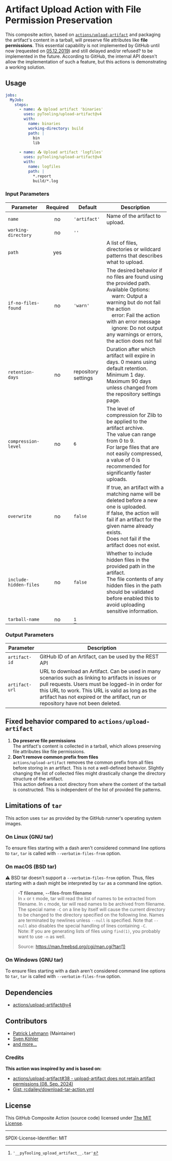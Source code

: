 # Artifact Upload Action with File Permission Preservation

This composite action, based on [`actions/upload-artifact`](https://github.com/actions/upload-artifact) and packaging
the artifact's content in a tarball, will preserve file attributes like **file permissions**. This essential capability
is not implemented by GitHub until now (requested on [05.12.2019](https://github.com/actions/upload-artifact/issues/38))
and still delayed and/or refused? to be implemented in the future. According to GitHub, the internal API doesn't allow
the implementation of such a feature, but this actions is demonstrating a working solution.


## Usage

```yaml
jobs:
  MyJob:
    steps:
      - name: 📤 Upload artifact 'binaries'
        uses: pyTooling/upload-artifact@v4
        with:
          name: binaries
          working-directory: build
          path: |
            bin
            lib
            
      - name: 📤 Upload artifact 'logfiles'
        uses: pyTooling/upload-artifact@v4
        with:
          name: logfiles
          path: |
            *.report
            build/*.log
```


### Input Parameters

| Parameter              | Required | Default             | Description                                                                                                                                                                                                                                                                          |
|------------------------|:--------:|---------------------|--------------------------------------------------------------------------------------------------------------------------------------------------------------------------------------------------------------------------------------------------------------------------------------|
| `name`                 |    no    | `'artifact'`        | Name of the artifact to upload.                                                                                                                                                                                                                                                      |
| `working-directory`    |    no    | `''`                |                                                                                                                                                                                                                                                                                      |
| `path`                 |   yes    |                     | A list of files, directories or wildcard patterns that describes what to upload.                                                                                                                                                                                                     |
| `if-no-files-found`    |    no    | `'warn'`            | The desired behavior if no files are found using the provided path. <br/> Available Options:<br/>  warn: Output a warning but do not fail the action<br/>  error: Fail the action with an error message<br/>  ignore: Do not output any warnings or errors, the action does not fail |
| `retention-days`       |    no    | repository settings | Duration after which artifact will expire in days. 0 means using default retention. <br/> Minimum 1 day.<br/> Maximum 90 days unless changed from the repository settings page.                                                                                                      |
| `compression-level`    |    no    | `6`                 | The level of compression for Zlib to be applied to the artifact archive.<br/> The value can range from 0 to 9.<br/> For large files that are not easily compressed, a value of 0 is recommended for significantly faster uploads.                                                    |
| `overwrite`            |    no    | `false`             | If true, an artifact with a matching name will be deleted before a new one is uploaded.<br/> If false, the action will fail if an artifact for the given name already exists.<br/> Does not fail if the artifact does not exist.                                                     |
| `include-hidden-files` |    no    | `false`             | Whether to include hidden files in the provided path in the artifact.<br/> The file contents of any hidden files in the path should be validated before enabled this to avoid uploading sensitive information.                                                                       |
| `tarball-name`         |    no    | [^1]                |                                                                                                                                                                                                                                                                                      |

[^1]: `'__pyTooling_upload_artifact__.tar'`


### Output Parameters

| Parameter      | Description                                                                                                                                                                                                                                                                                    |
|----------------|------------------------------------------------------------------------------------------------------------------------------------------------------------------------------------------------------------------------------------------------------------------------------------------------|
| `artifact-id`  | GitHub ID of an Artifact, can be used by the REST API                                                                                                                                                                                                                                          |
| `artifact-url` | URL to download an Artifact. Can be used in many scenarios such as linking to artifacts in issues or pull requests. Users must be logged-in in order for this URL to work. This URL is valid as long as the artifact has not expired or the artifact, run or repository have not been deleted. |


## Fixed behavior compared to `actions/upload-artifact`

1. **Do preserve file permissions**  
   The artifact's content is collected in a tarball, which allows preserving file attributes like file permissions.
2. **Don't remove common prefix from files**  
   `actions/upload-artifact` removes the common prefix from all files before storing in an artifact. This is not a
   well-defined behavior. Slightly changing the list of collected files might drastically change the directory structure
   of the artifact.  
   This action defines a root directory from where the content of the tarball is constructed. This is independent of the
   list of provided file patterns.


## Limitations of `tar`

This action uses `tar` as provided by the GitHub runner's operating system images.

### On Linux (GNU tar)

To ensure files starting with a dash aren't considered command line options to `tar`, `tar` is called with
`--verbatim-files-from` option.


### On macOS (BSD tar)

⚠ BSD tar doesn't support a `--verbatim-files-from` option. Thus, files starting with a dash might be interpreted by `tar`
as a command line option.

> **-T filename**, **--files-from filename**  
> In `x` or `t` mode, tar will read the list of names to be extracted from filename. In `c` mode, tar will read names to
> be archived from filename. The special name `-C` on a line by itself will cause the current directory to be changed to
> the directory specified on the following line. Names are terminated by newlines unless `--null` is specified. Note
> that `--null` also disables the special handling of lines containing `-C`.  
> Note: If you are generating lists of files using `find(1)`, you probably want to use `-n` as well.
> 
> Source: https://man.freebsd.org/cgi/man.cgi?tar(1)


### On Windows (GNU tar)

To ensure files starting with a dash aren't considered command line options to `tar`, `tar` is called with
`--verbatim-files-from` option.


## Dependencies

* [actions/upload-artifact@v4](https://github.com/actions/upload-artifact)


## Contributors

* [Patrick Lehmann](https://GitHub.com/Paebbels) (Maintainer)
* [Sven Köhler](https://GitHub.com/skoehler)
* [and more...](https://GitHub.com/pyTooling/upload-artifact/graphs/contributors)

### Credits

**This action was inspired by and is based on:**
 * [actions/upload-artifact#38 - upload-artifact does not retain artifact permissions (08. Sep. 2024)](https://github.com/actions/upload-artifact/issues/38#issuecomment-2336484584)
 * [Gist: 
rcdailey/download-tar-action.yml](https://gist.github.com/rcdailey/cd3437bb2c63647126aa5740824b2a4f)


## License

This GitHub Composite Action (source code) licensed under [The MIT License](LICENSE.md).

---

SPDX-License-Identifier: MIT
